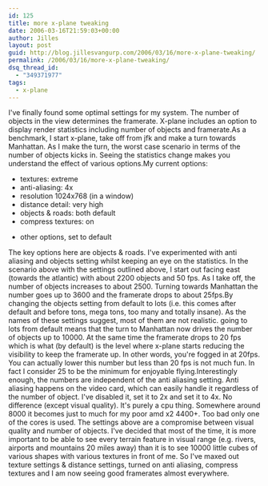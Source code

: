 ```yaml
---
id: 125
title: more x-plane tweaking
date: 2006-03-16T21:59:03+00:00
author: Jilles
layout: post
guid: http://blog.jillesvangurp.com/2006/03/16/more-x-plane-tweaking/
permalink: /2006/03/16/more-x-plane-tweaking/
dsq_thread_id:
  - "349371977"
tags:
  - x-plane
---
```

I've finally found some optimal settings for my system. The number of objects in the view determines the framerate. X-plane includes an option to display render statistics including number of objects and framerate.As a benchmark, I start x-plane, take off from jfk and make a turn towards Manhattan. As I make the turn, the worst case scenario in terms of the number of objects kicks in. Seeing the statistics change makes you understand the effect of various options.My current options: <ul><li>textures: extreme</li><li>anti-aliasing: 4x</li><li>resolution 1024x768 (in a window)</li><li>distance detail: very high</li><li>objects &amp; roads: both default</li><li>compress textures: on
</li><li>other options, set to default</li></ul>The key options here are objects &amp; roads. I've experimented with anti aliasing and objects setting whilst keeping an eye on the statistics. In the scenario above with the settings outlined above, I start out facing east (towards the atlantic) with about 2200 objects and 50 fps. As I take off, the number of objects increases to about 2500. Turning towards Manhattan the number goes up to 3600 and the framerate drops to about 25fps.By changing the objects setting from default to lots (i.e. this comes after default and before tons, mega tons, too many and totally insane). As the names of these settings suggest, most of them are not realistic. going to lots from default means that the turn to Manhattan now drives the number of objects up to 10000. At the same time the framerate drops to 20 fps which is what (by default) is the level where x-plane starts reducing the visibility to keep the framerate up. In other words, you're fogged in at 20fps. You can actually lower this number but less than 20 fps is not much fun. In fact I consider 25 to be the minimum for enjoyable flying.Interestingly enough, the numbers are independent of the anti aliasing setting. Anti aliasing happens on the video card, which can easily handle it regardless of the number of object. I've disabled it, set it to 2x and set it to 4x. No difference (except visual quality). It's purely a cpu thing. Somewhere around 8000 it becomes just to much for my poor amd x2 4400+. Too bad only one of the cores is used. The settings above are a compromise between visual quality and number of objects. I've decided that most of the time, it is more important to be able to see every terrain feature in visual range (e.g. rivers, airports and mountains 20 miles away) than it is to see 10000 little cubes of various shapes with various textures in front of me. So I've maxed out texture settings &amp; distance settings, turned on anti aliasing, compress textures and I am now seeing good framerates almost everywhere. 